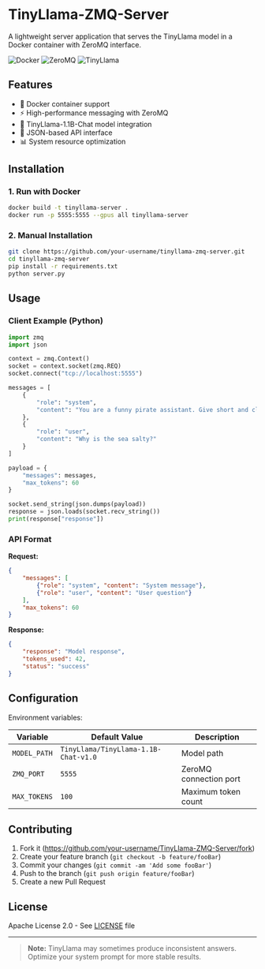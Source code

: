 # TinyLlama-ZMQ-Server

A lightweight server application that serves the TinyLlama model in a Docker container with ZeroMQ interface.

![Docker](https://img.shields.io/badge/Docker-✓-blue?logo=docker)
![ZeroMQ](https://img.shields.io/badge/ZeroMQ-✓-green?logo=zeromq)
![TinyLlama](https://img.shields.io/badge/TinyLlama-1.1B-ff69b4)

## Features

- 🐳 Docker container support
- ⚡ High-performance messaging with ZeroMQ
- 🤖 TinyLlama-1.1B-Chat model integration
- 🔌 JSON-based API interface
- 📊 System resource optimization

## Installation

### 1. Run with Docker

```bash
docker build -t tinyllama-server .
docker run -p 5555:5555 --gpus all tinyllama-server
```

### 2. Manual Installation

```bash
git clone https://github.com/your-username/tinyllama-zmq-server.git
cd tinyllama-zmq-server
pip install -r requirements.txt
python server.py
```

## Usage

### Client Example (Python)

```python
import zmq
import json

context = zmq.Context()
socket = context.socket(zmq.REQ)
socket.connect("tcp://localhost:5555")

messages = [
    {
        "role": "system",
        "content": "You are a funny pirate assistant. Give short and clear answers."
    },
    {   
        "role": "user", 
        "content": "Why is the sea salty?"
    }
]

payload = {
    "messages": messages,
    "max_tokens": 60
}

socket.send_string(json.dumps(payload))
response = json.loads(socket.recv_string())
print(response["response"])
```

### API Format

**Request:**
```json
{
    "messages": [
        {"role": "system", "content": "System message"},
        {"role": "user", "content": "User question"}
    ],
    "max_tokens": 60
}
```

**Response:**
```json
{
    "response": "Model response",
    "tokens_used": 42,
    "status": "success"
}
```

## Configuration

Environment variables:

| Variable       | Default Value               | Description                  |
|----------------|-----------------------------|------------------------------|
| `MODEL_PATH`   | `TinyLlama/TinyLlama-1.1B-Chat-v1.0` | Model path          |
| `ZMQ_PORT`     | `5555`                      | ZeroMQ connection port       |
| `MAX_TOKENS`   | `100`                       | Maximum token count          |

## Contributing

1. Fork it (https://github.com/your-username/TinyLlama-ZMQ-Server/fork)
2. Create your feature branch (`git checkout -b feature/fooBar`)
3. Commit your changes (`git commit -am 'Add some fooBar'`)
4. Push to the branch (`git push origin feature/fooBar`)
5. Create a new Pull Request

## License

Apache License 2.0 - See [LICENSE](LICENSE) file

---

> **Note:** TinyLlama may sometimes produce inconsistent answers. Optimize your system prompt for more stable results.
